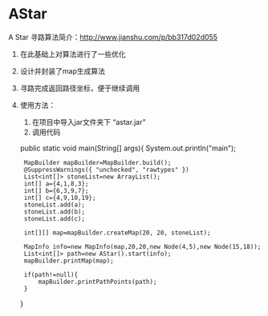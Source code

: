 # AStar

A Star 寻路算法简介：http://www.jianshu.com/p/bb317d02d055

1. 在此基础上对算法进行了一些优化
2. 设计并封装了map生成算法
3. 寻路完成返回路径坐标，便于继续调用
4. 使用方法：
    1. 在项目中导入jar文件夹下 “astar.jar”
	2. 调用代码
	
	public static void main(String[] args){
		System.out.println("main");
		
		MapBuilder mapBuilder=MapBuilder.build();
		@SuppressWarnings({ "unchecked", "rawtypes" })
		List<int[]> stoneList=new ArrayList();
		int[] a={4,1,8,3};
		int[] b={6,3,9,7};
		int[] c={4,9,10,19};
		stoneList.add(a);
		stoneList.add(b);
		stoneList.add(c);
		
		int[][] map=mapBuilder.createMap(20, 20, stoneList);
		
		MapInfo info=new MapInfo(map,20,20,new Node(4,5),new Node(15,18));
		List<int[]> path=new AStar().start(info);
		mapBuilder.printMap(map);
		
		if(path!=null){
			mapBuilder.printPathPoints(path);
		}
    }
